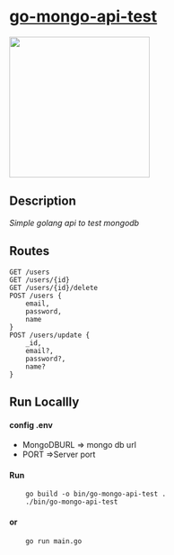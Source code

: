 # [go-mongo-api-test](https://go-mongo-api-test.herokuapp.com/)
<img src="https://raw.githubusercontent.com/mongodb/mongo-go-driver/master/etc/assets/mongo-gopher.png" style="width:250px"></img>
## Description
*Simple golang api to test mongodb*
## Routes
    GET /users
    GET /users/{id}
    GET /users/{id}/delete
    POST /users {
        email,
        password,
        name
    }
    POST /users/update {
        _id,
        email?,
        password?,
        name?
    }
    
## Run Locallly
#### config .env
* MongoDBURL => mongo db url
* PORT =>Server port
#### Run
        go build -o bin/go-mongo-api-test .
        ./bin/go-mongo-api-test
#### or 
        go run main.go
        
